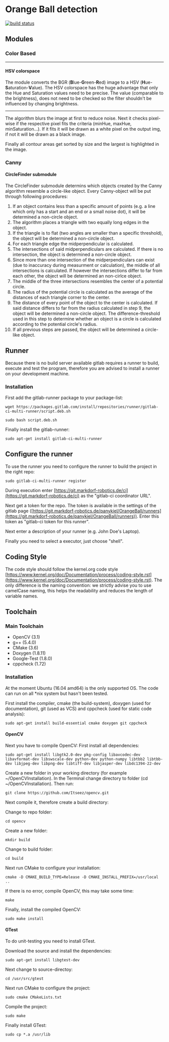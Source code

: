 # Orange Ball detection

[![build status](https://git.markdorf-robotics.de/panykiel/OrangeBall/badges/master/build.svg)](https://git.markdorf-robotics.de/panykiel/OrangeBall/commits/master)

## Modules
### Color Based

---

#### HSV colorspace
The module converts the BGR (<b>B</b>lue-<b>G</b>reen-<b>R</b>ed) 
image to a HSV (<b>H</b>ue-<b>S</b>aturation-<b>V</b>alue).
The HSV colorspace has the huge advantage that only the Hue and Saturation values
need to be precise. The value (comparable to the brightness), does not need to be
checked so the filter shouldn't be influenced by changing brightness.

---

The algorithm blurs the image at first to reduce noise. Next it checks pixel-wise if
the respective pixel fits the criteria (minHue, maxHue, minSaturation...). If it fits
it will be drawn as a white pixel on the output img, if not it will be drawn as a black image.

Finally all contour areas get sorted by size and the largest is highlighted in the image.

### Canny

#### CircleFinder submodule
The CircleFinder submodule determins which objects created by the Canny algorithm resemble a circle-like object. 
Every Canny-object will be put through following procedures:
1. If an object contains less than a specific amount of points
   (e.g. a line which only has a start and an end or a small noise dot),
   it will be determined a non-circle object.
2. The algorithm places a triangle with two equally long edges in the object.
3. If the triangle is to flat (two angles are smaller than a specific threshold),
   the object will be determined a non-circle object.
4. For each triangle edge the midperpendicular is calculated.
5. The intersections of said midperpendiculars are calculated. If there is no intersection,
   the object is determined a non-circle object.
6. Since more than one intersection of the midperpendiculars can exist (due to inaccuracy during
   measurment or calculation), the middle of all intersections is calculated. If however the 
   intersections differ to far from each other, the object will be determined an non-cirlce object.
7. The middle of the three intersections resembles the center of a potential circle.
8. The radius of the potential circle is calculated as the average of the distances of each 
   triangle corner to the center.
9. The distance of every point of the object to the center is calculated. If said distance differs 
   to far from the radius calculated in step 9, the object will be determined a non-circle object.
   The difference-threshold used in this step to determine whether an object is a circle is 
   calculated according to the potential circle's radius.
10. If all previous steps are passed, the object will be determined a circle-like object.

## Runner
Because there is no build server available gitlab requires a runner to build, 
execute and test the program, therefore you are advised to install a runner on your
development machine.

### Installation
First add the gitlab-runner package to your package-list:

    wget https://packages.gitlab.com/install/repositories/runner/gitlab-ci-multi-runner/script.deb.sh
    
    sudo bash script.deb.sh

Finally install the gitlab-runner:

    sudo apt-get install gitlab-ci-multi-runner
     
## Configure the runner
To use the runner you need to configure the runner to build the project in the right repo:

    sudo gitlab-ci-multi-runner register
    
During execution enter [https://git.markdorf-robotics.de/ci](https://git.markdorf-robotics.de/ci) 
as the "gitlab-ci coordinator URL".

Next get a token for the repo. The token is available
in the settings of the gitlab page 
([https://git.markdorf-robotics.de/panykiel/OrangeBall/runners](https://git.markdorf-robotics.de/panykiel/OrangeBall/runners)).
Enter this token as "gitlab-ci token for this runner".

Next enter a description of your runner (e.g. John Doe's Laptop).

Finally you need to select a executor, just choose "shell".

## Coding Style
The code style should follow the kernel.org code style 
[https://www.kernel.org/doc/Documentation/process/coding-style.rst](https://www.kernel.org/doc/Documentation/process/coding-style.rst).
The only difference is the naming convention: we strictly advise you to use camelCase
naming, this helps the readability and reduces the length of variable names.

## Toolchain
### Main Toolchain
* OpenCV (3.1)
* g++ (5.4.0)
* CMake (3.6)
* Doxygen (1.8.11)
* Google-Test (1.8.0)
* cppcheck (1.72)

### Installation
At the moment Ubuntu (16.04 amd64) is the only supported OS.
The code can run on all *nix system but hasn't been tested.

First install the compiler, cmake (the build-system), 
doxygen (used for documentation), git (used as VCS) 
and cppcheck (used for static code analysis):

    sudo apt-get install build-essential cmake doxygen git cppcheck


#### OpenCV

Next you have to compile OpenCV:
First install all dependencies:


    sudo apt-get install libgtk2.0-dev pkg-config libavcodec-dev libavformat-dev libswscale-dev python-dev python-numpy libtbb2 libtbb-dev libjpeg-dev libpng-dev libtiff-dev libjasper-dev libdc1394-22-dev


Create a new folder in your working directory (for example ~/OpenCVInstallation).
In the Terminal change directory to folder (cd ~/OpenCVInstallation).
Then run:


    git clone https://github.com/Itseez/opencv.git


Next compile it, therefore create a build directory:

Change to repo folder:

    cd opencv


Create a new folder:

    mkdir build


Change to build folder:

    cd build


Next run CMake to configure your installation:

    cmake -D CMAKE_BUILD_TYPE=Release -D CMAKE_INSTALL_PREFIX=/usr/local ..


If there is no error, compile OpenCV, this may take some time:

    make


Finally, install the compiled OpenCV:

    sudo make install


#### GTest

To do unit-testing you need to install GTest.

Download the source and install the dependencies:
    
    sudo apt-get install libgtest-dev


Next change to source-directoy:

    cd /usr/src/gtest


Next run CMake to configure the project: 
    
    sudo cmake CMakeLists.txt


Compile the project:    
    
    sudo make


Finally install GTest:

    sudo cp *.a /usr/lib
